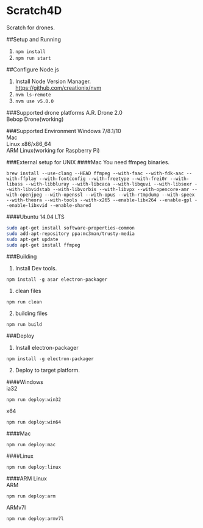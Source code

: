 # Scratch4D
Scratch for drones.

##Setup and Running
1. ```npm install```  
3. ```npm run start```

##Configure Node.js
1. Install Node Version Manager.  
https://github.com/creationix/nvm  
2. ```nvm ls-remote```  
3. ```nvm use v5.0.0```

###Supported drone platforms
A.R. Drone 2.0  
Bebop Drone(working)

###Supported Environment
Windows 7/8.1/10    
Mac  
Linux x86/x86_64  
ARM Linux(working for Raspberry Pi)  

###External setup for UNIX
####Mac
You need ffmpeg binaries.    
```
brew install --use-clang --HEAD ffmpeg --with-faac --with-fdk-aac --with-ffplay --with-fontconfig --with-freetype --with-frei0r --with-libass --with-libbluray --with-libcaca --with-libquvi --with-libsoxr --with-libvidstab --with-libvorbis --with-libvpx --with-opencore-amr --with-openjpeg --with-openssl --with-opus --with-rtmpdump --with-speex --with-theora --with-tools --with-x265 --enable-libx264 --enable-gpl --enable-libxvid --enable-shared
```  
####Ubuntu 14.04 LTS
```bash
sudo apt-get install software-properties-common    
sudo add-apt-repository ppa:mc3man/trusty-media  
sudo apt-get update  
sudo apt-get install ffmpeg
```  


###Building
1. Install Dev tools.
```
npm install -g asar electron-packager
```

1. clean files  
```
npm run clean
```


2. building files
```
npm run build
```

###Deploy
1. Install electron-packager
```
npm install -g electron-packager  
```  
2. Deploy to target platform.
  
####Windows  
ia32   
```
npm run deploy:win32
```  
x64    
```
npm run deploy:win64
```  
####Mac  
```
npm run deploy:mac
```  
####Linux  
```
npm run deploy:linux
```  
####ARM Linux  
ARM
```
npm run deploy:arm
```  
ARMv7l
```
npm run deploy:armv7l
```  







